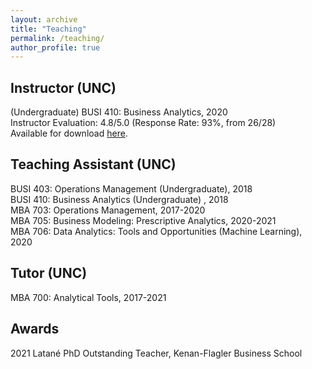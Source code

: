 ```yaml
---
layout: archive
title: "Teaching"
permalink: /teaching/
author_profile: true
---
```


## Instructor (UNC)
(Undergraduate) BUSI 410: Business Analytics, 2020 \
Instructor Evaluation: 4.8/5.0 (Response Rate: 93%, from 26/28) \
Available for download [here](/files/pdf/CourseEvals_BUSI410.pdf).

## Teaching Assistant (UNC)
BUSI 403: Operations Management (Undergraduate), 2018 \
BUSI 410: Business Analytics (Undergraduate) , 2018 \
MBA 703: Operations Management, 2017-2020 \
MBA 705: Business Modeling: Prescriptive Analytics, 2020-2021 \
MBA 706: Data Analytics: Tools and Opportunities (Machine Learning), 2020

## Tutor (UNC)
MBA 700: Analytical Tools, 2017-2021

## Awards
2021 Latané PhD Outstanding Teacher, Kenan-Flagler Business School
